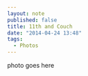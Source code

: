 ```yaml
---
layout: note
published: false
title: 11th and Couch
date: "2014-04-24 13:48"
tags: 
  - Photos
---
```


photo goes here